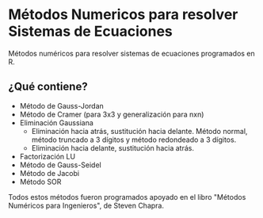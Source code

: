 # Métodos Numericos para resolver Sistemas de Ecuaciones
Métodos numéricos para resolver sistemas de ecuaciones programados en R.

## ¿Qué contiene?
- Método de Gauss-Jordan
- Método de Cramer (para 3x3 y generalización para nxn)
- Eliminación Gaussiana 
  - Eliminación hacia atrás, sustitución hacia delante. Método normal, método truncado a 3 dígitos y método redondeado a 3 dígitos.
  - Eliminación hacia delante, sustitución hacia atrás.
- Factorización LU
- Método de Gauss-Seidel
- Método de Jacobi
- Método SOR

Todos estos métodos fueron programados apoyado en el libro "Métodos Numéricos para Ingenieros", de Steven Chapra.
